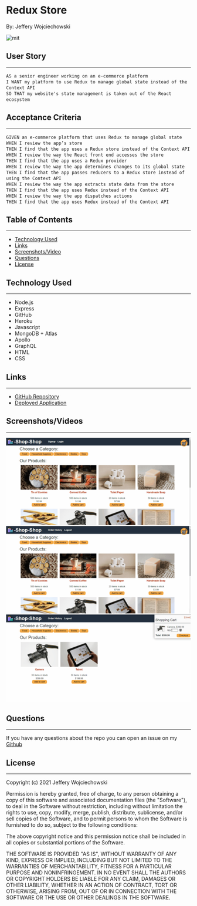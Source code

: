 # Redux Store
By: Jeffery Wojciechowski

![mit](https://img.shields.io/badge/license-MIT-brightgreen)


## User Story
___
```
AS a senior engineer working on an e-commerce platform
I WANT my platform to use Redux to manage global state instead of the Context API
SO THAT my website's state management is taken out of the React ecosystem
```


## Acceptance Criteria
___

```
GIVEN an e-commerce platform that uses Redux to manage global state
WHEN I review the app’s store
THEN I find that the app uses a Redux store instead of the Context API
WHEN I review the way the React front end accesses the store
THEN I find that the app uses a Redux provider
WHEN I review the way the app determines changes to its global state
THEN I find that the app passes reducers to a Redux store instead of using the Context API
WHEN I review the way the app extracts state data from the store
THEN I find that the app uses Redux instead of the Context API
WHEN I review the way the app dispatches actions
THEN I find that the app uses Redux instead of the Context API
```

## Table of Contents
---

* [Technology Used](#technology-used)
* [Links](#links)
* [Screenshots/Video](#Screenshots/Videos)
* [Questions](#questions)
* [License](#License)

## Technology Used
___

* Node.js
* Express
* GitHub
* Heroku
* Javascript
* MongoDB + Atlas
* Apollo
* GraphQL
* HTML
* CSS


## Links
___
- [GitHub Repository](https://github.com/Jefferywojo98/Redux-Store)
- [Deployed Application](https://book-search-app-jw.herokuapp.com/)


## Screenshots/Videos
___
![Screenshot](./Image/22-state-homework-demo-01.gif)
![Screenshot](./Image/22-state-homework-demo-02.gif)
![Screenshot](./Image/22-state-homework-demo-03.gif)






## Questions
___

If you have any questions about the repo you can open an issue on my [Github](https://github.com/Jefferywojo98/Redux-Store/issues)

## License
___

Copyright (c) 2021 Jeffery Wojciechowski

Permission is hereby granted, free of charge, to any person obtaining a copy
of this software and associated documentation files (the "Software"), to deal
in the Software without restriction, including without limitation the rights
to use, copy, modify, merge, publish, distribute, sublicense, and/or sell
copies of the Software, and to permit persons to whom the Software is
furnished to do so, subject to the following conditions:

The above copyright notice and this permission notice shall be included in all
copies or substantial portions of the Software.

THE SOFTWARE IS PROVIDED "AS IS", WITHOUT WARRANTY OF ANY KIND, EXPRESS OR
IMPLIED, INCLUDING BUT NOT LIMITED TO THE WARRANTIES OF MERCHANTABILITY,
FITNESS FOR A PARTICULAR PURPOSE AND NONINFRINGEMENT. IN NO EVENT SHALL THE
AUTHORS OR COPYRIGHT HOLDERS BE LIABLE FOR ANY CLAIM, DAMAGES OR OTHER
LIABILITY, WHETHER IN AN ACTION OF CONTRACT, TORT OR OTHERWISE, ARISING FROM,
OUT OF OR IN CONNECTION WITH THE SOFTWARE OR THE USE OR OTHER DEALINGS IN THE
SOFTWARE.
